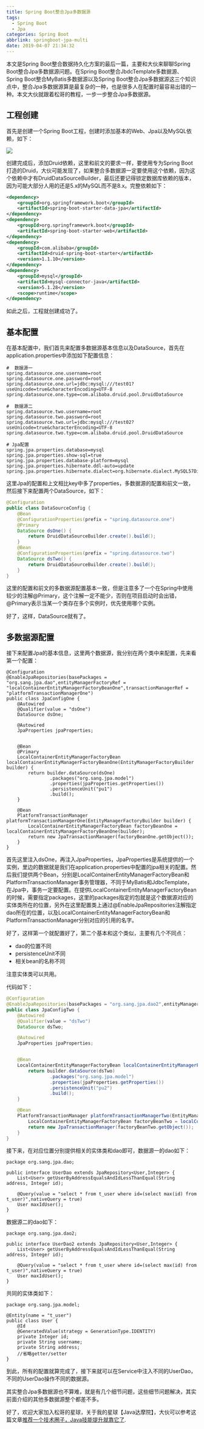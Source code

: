 ```yaml
---
title: Spring Boot整合Jpa多数据源
tags:
  - Spring Boot
  - Jpa
categories: Spring Boot
abbrlink: springboot-jpa-multi
date: 2019-04-07 21:34:32
---
```

本文是Spring Boot整合数据持久化方案的最后一篇，主要和大伙来聊聊Spring Boot整合Jpa多数据源问题。在Spring Boot整合JbdcTemplate多数据源、Spring Boot整合MyBatis多数据源以及Spring Boot整合Jpa多数据源这三个知识点中，整合Jpa多数据源算是最复杂的一种，也是很多人在配置时最容易出错的一种。本文大伙就跟着松哥的教程，一步一步整合Jpa多数据源。  

 <!-- more -->
 
## 工程创建  

首先是创建一个Spring Boot工程，创建时添加基本的Web、Jpa以及MySQL依赖，如下：  

![](http://www.javaboy.org/images/sb/5-1.png)  

创建完成后，添加Druid依赖，这里和前文的要求一样，要使用专为Spring Boot打造的Druid，大伙可能发现了，如果整合多数据源一定要使用这个依赖，因为这个依赖中才有DruidDataSourceBuilder，最后还要记得锁定数据库依赖的版本，因为可能大部分人用的还是5.x的MySQL而不是8.x。完整依赖如下：  

```xml
<dependency>
    <groupId>org.springframework.boot</groupId>
    <artifactId>spring-boot-starter-data-jpa</artifactId>
</dependency>
<dependency>
    <groupId>org.springframework.boot</groupId>
    <artifactId>spring-boot-starter-web</artifactId>
</dependency>
<dependency>
    <groupId>com.alibaba</groupId>
    <artifactId>druid-spring-boot-starter</artifactId>
    <version>1.1.10</version>
</dependency>
<dependency>
    <groupId>mysql</groupId>
    <artifactId>mysql-connector-java</artifactId>
    <version>5.1.28</version>
    <scope>runtime</scope>
</dependency>
```

如此之后，工程就创建成功了。  

## 基本配置  

在基本配置中，我们首先来配置多数据源基本信息以及DataSource，首先在application.properties中添加如下配置信息：  


```
#  数据源一
spring.datasource.one.username=root
spring.datasource.one.password=root
spring.datasource.one.url=jdbc:mysql:///test01?useUnicode=true&characterEncoding=UTF-8
spring.datasource.one.type=com.alibaba.druid.pool.DruidDataSource

#  数据源二
spring.datasource.two.username=root
spring.datasource.two.password=root
spring.datasource.two.url=jdbc:mysql:///test02?useUnicode=true&characterEncoding=UTF-8
spring.datasource.two.type=com.alibaba.druid.pool.DruidDataSource

# Jpa配置
spring.jpa.properties.database=mysql
spring.jpa.properties.show-sql=true
spring.jpa.properties.database-platform=mysql
spring.jpa.properties.hibernate.ddl-auto=update
spring.jpa.properties.hibernate.dialect=org.hibernate.dialect.MySQL57Dialect
```


这里Jpa的配置和上文相比key中多了properties，多数据源的配置和前文一致，然后接下来配置两个DataSource，如下：  


```java
@Configuration
public class DataSourceConfig {
    @Bean
    @ConfigurationProperties(prefix = "spring.datasource.one")
    @Primary
    DataSource dsOne() {
        return DruidDataSourceBuilder.create().build();
    }
    @Bean
    @ConfigurationProperties(prefix = "spring.datasource.two")
    DataSource dsTwo() {
        return DruidDataSourceBuilder.create().build();
    }
}
```


这里的配置和前文的多数据源配置基本一致，但是注意多了一个在Spring中使用较少的注解@Primary，这个注解一定不能少，否则在项目启动时会出错，@Primary表示当某一个类存在多个实例时，优先使用哪个实例。  

好了，这样，DataSource就有了。  

## 多数据源配置  

接下来配置Jpa的基本信息，这里两个数据源，我分别在两个类中来配置，先来看第一个配置：  


```
@Configuration
@EnableJpaRepositories(basePackages = "org.sang.jpa.dao",entityManagerFactoryRef = "localContainerEntityManagerFactoryBeanOne",transactionManagerRef = "platformTransactionManagerOne")
public class JpaConfigOne {
    @Autowired
    @Qualifier(value = "dsOne")
    DataSource dsOne;

    @Autowired
    JpaProperties jpaProperties;


    @Bean
    @Primary
    LocalContainerEntityManagerFactoryBean localContainerEntityManagerFactoryBeanOne(EntityManagerFactoryBuilder builder) {
        return builder.dataSource(dsOne)
                .packages("org.sang.jpa.model")
                .properties(jpaProperties.getProperties())
                .persistenceUnit("pu1")
                .build();
    }

    @Bean
    PlatformTransactionManager platformTransactionManagerOne(EntityManagerFactoryBuilder builder) {
        LocalContainerEntityManagerFactoryBean factoryBeanOne = localContainerEntityManagerFactoryBeanOne(builder);
        return new JpaTransactionManager(factoryBeanOne.getObject());
    }
}
```

首先这里注入dsOne，再注入JpaProperties，JpaProperties是系统提供的一个实例，里边的数据就是我们在application.properties中配置的jpa相关的配置。然后我们提供两个Bean，分别是LocalContainerEntityManagerFactoryBean和PlatformTransactionManager事务管理器，不同于MyBatis和JdbcTemplate，在Jpa中，事务一定要配置。在提供LocalContainerEntityManagerFactoryBean的时候，需要指定packages，这里的packages指定的包就是这个数据源对应的实体类所在的位置，另外在这里配置类上通过@EnableJpaRepositories注解指定dao所在的位置，以及LocalContainerEntityManagerFactoryBean和PlatformTransactionManager分别对应的引用的名字。  


好了，这样第一个就配置好了，第二个基本和这个类似，主要有几个不同点：  

- dao的位置不同
- persistenceUnit不同
- 相关bean的名称不同

注意实体类可以共用。  

代码如下：  

```java
@Configuration
@EnableJpaRepositories(basePackages = "org.sang.jpa.dao2",entityManagerFactoryRef = "localContainerEntityManagerFactoryBeanTwo",transactionManagerRef = "platformTransactionManagerTwo")
public class JpaConfigTwo {
    @Autowired
    @Qualifier(value = "dsTwo")
    DataSource dsTwo;

    @Autowired
    JpaProperties jpaProperties;


    @Bean
    LocalContainerEntityManagerFactoryBean localContainerEntityManagerFactoryBeanTwo(EntityManagerFactoryBuilder builder) {
        return builder.dataSource(dsTwo)
                .packages("org.sang.jpa.model")
                .properties(jpaProperties.getProperties())
                .persistenceUnit("pu2")
                .build();
    }

    @Bean
    PlatformTransactionManager platformTransactionManagerTwo(EntityManagerFactoryBuilder builder) {
        LocalContainerEntityManagerFactoryBean factoryBeanTwo = localContainerEntityManagerFactoryBeanTwo(builder);
        return new JpaTransactionManager(factoryBeanTwo.getObject());
    }
}
```


接下来，在对应位置分别提供相关的实体类和dao即可，数据源一的dao如下：  

```
package org.sang.jpa.dao;

public interface UserDao extends JpaRepository<User,Integer> {
    List<User> getUserByAddressEqualsAndIdLessThanEqual(String address, Integer id);

    @Query(value = "select * from t_user where id=(select max(id) from t_user)",nativeQuery = true)
    User maxIdUser();
}
```


数据源二的dao如下：  

```
package org.sang.jpa.dao2;

public interface UserDao2 extends JpaRepository<User,Integer> {
    List<User> getUserByAddressEqualsAndIdLessThanEqual(String address, Integer id);

    @Query(value = "select * from t_user where id=(select max(id) from t_user)",nativeQuery = true)
    User maxIdUser();
}
```


共同的实体类如下：  


```
package org.sang.jpa.model;

@Entity(name = "t_user")
public class User {
    @Id
    @GeneratedValue(strategy = GenerationType.IDENTITY)
    private Integer id;
    private String username;
    private String address;
    //省略getter/setter
}
```


到此，所有的配置就算完成了，接下来就可以在Service中注入不同的UserDao，不同的UserDao操作不同的数据源。  

其实整合Jpa多数据源也不算难，就是有几个细节问题，这些细节问题解决，其实前面介绍的其他多数据源整个都差不多。  

好了，欢迎大家加入松哥的星球，关于我的星球【Java达摩院】，大伙可以参考这篇文章[推荐一个技术圈子，Java技能提升就靠它了](https://mp.weixin.qq.com/s/hAoDC77itM7IpixxHriqUw).  
